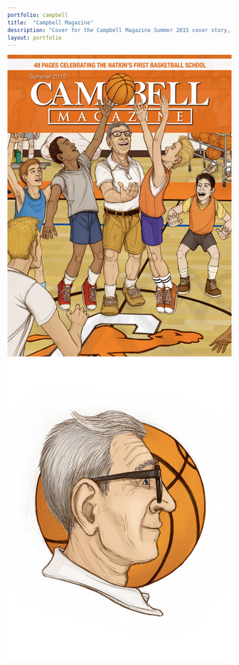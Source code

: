```yaml
---
portfolio: campbell
title:  "Campbell Magazine"
description: "Cover for the Campbell Magazine Summer 2015 cover story, Legendary | Campbell Basketball School -- Spot illustration of Coach John Wooden"
layout: portfolio
---
```

<div class="row">
    <div class="col-md-6">
    <img src="../images/campbell1.jpg" class="img-fluid"/>
    </div>
    <div class="col-md-6">
    <img src="../images/campbell2.jpg" class="img-fluid"/>
    </div>
</div>